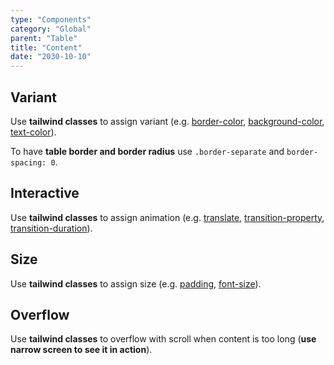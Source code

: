 ```yaml
---
type: "Components"
category: "Global"
parent: "Table"
title: "Content"
date: "2030-10-10"
---
```


## Variant

Use **tailwind classes** to assign variant (e.g. [border-color](https://tailwindcss.com/docs/border-color), [background-color](https://tailwindcss.com/docs/background-color), [text-color](https://tailwindcss.com/docs/text-color)).

<demo>
  <demoinline src="demos/components/table/variant">
  </demoinline>
</demo>

To have **table border and border radius** use `.border-separate` and `border-spacing: 0`.

<demo>
  <demoinline src="demos/components/table/border">
  </demoinline>
</demo>

## Interactive

Use **tailwind classes** to assign animation (e.g. [translate](https://tailwindcss.com/docs/translate), [transition-property](https://tailwindcss.com/docs/transition-property), [transition-duration](https://tailwindcss.com/docs/transition-duration)).

<demo>
  <demoinline src="demos/components/table/interactive">
  </demoinline>
</demo>

## Size

Use **tailwind classes** to assign size (e.g. [padding](https://tailwindcss.com/docs/padding), [font-size](https://tailwindcss.com/docs/font-size)).

<demo>
  <demoinline src="demos/components/table/size">
  </demoinline>
</demo>

## Overflow

Use **tailwind classes** to overflow with scroll when content is too long (**use narrow screen to see it in action**).

<demo>
  <demoinline src="demos/components/table/overflow">
  </demoinline>
</demo>
